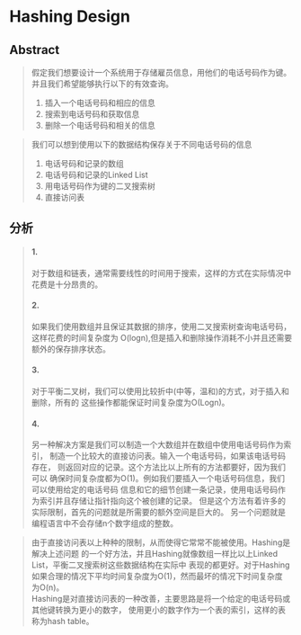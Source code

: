 # Hashing Design


## Abstract
> 假定我们想要设计一个系统用于存储雇员信息，用他们的电话号码作为键。并且我们希望能够执行以下的有效查询。  
> 1. 插入一个电话号码和相应的信息
> 2. 搜索到电话号码和获取信息
> 3. 删除一个电话号码和相关的信息

> 我们可以想到使用以下的数据结构保存关于不同电话号码的信息  
> 1. 电话号码和记录的数组
> 2. 电话号码和记录的Linked List
> 3. 用电话号码作为键的二叉搜索树
> 4. 直接访问表


## 分析
>#### 1.
>对于数组和链表，通常需要线性的时间用于搜索，这样的方式在实际情况中花费是十分昂贵的。
>#### 2.
>如果我们使用数组并且保证其数据的排序，使用二叉搜索树查询电话号码， 这样花费的时间复杂度为
>O(logn),但是插入和删除操作消耗不小并且还需要额外的保存排序状态。
>#### 3.
> 对于平衡二叉树，我们可以使用比较折中(中等，温和)的方式，对于插入和删除，所有的
> 这些操作都能保证时间复杂度为O(Logn)。
>#### 4.
> 另一种解决方案是我们可以制造一个大数组并在数组中使用电话号码作为索引，
> 制造一个比较大的直接访问表。输入一个电话号码，如果该电话号码存在，
> 则返回对应的记录。这个方法比以上所有的方法都要好，因为我们可以
> 确保时间复杂度都为O(1)。例如我们要插入一个电话号码信息，我们可以使用给定的电话号码
> 信息和它的细节创建一条记录，使用电话号码作为索引并且存储让指针指向这个被创建的记录。
> 但是这个方法有着许多的实际限制，首先的问题就是所需要的额外空间是巨大的。
> 另一个问题就是编程语言中不会存储n个数字组成的整数。


> 由于直接访问表以上种种的限制，从而使得它常常不能被使用。Hashing是解决上述问题
> 的一个好方法，并且Hashing就像数组一样比以上Linked List，平衡二叉搜索树这些数据结构在实际中
> 表现的都更好。对于Hashing如果合理的情况下平均时间复杂度为O(1)，然而最坏的情况下时间复杂度
> 为O(n)。  
> Hashing是对直接访问表的一种改善，主要思路是将一个给定的电话号码或其他键转换为更小的数字，
> 使用更小的数字作为一个表的索引，这样的表称为hash table。

